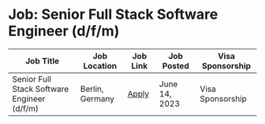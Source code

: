 # Job: Senior Full Stack Software Engineer (d/f/m)

| Job Title | Job Location | Job Link | Job Posted | Visa Sponsorship |
| --- | --- | --- | --- | --- |
| Senior Full Stack Software Engineer (d/f/m) | Berlin, Germany | [Apply](https://www.leapsome.com/careers?ashby_jid=84eb9163-064a-464f-a716-af265cb2dc94) | June 14, 2023 | Visa Sponsorship |
